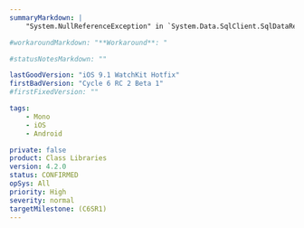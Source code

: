 ```yaml
---
summaryMarkdown: |
    "System.NullReferenceException" in `System.Data.SqlClient.SqlDataReader.GetValues()`. This can happen for example when calling `SqlConnection.GetSchema("Tables")`.

#workaroundMarkdown: "**Workaround**: "

#statusNotesMarkdown: ""

lastGoodVersion: "iOS 9.1 WatchKit Hotfix"
firstBadVersion: "Cycle 6 RC 2 Beta 1"
#firstFixedVersion: ""

tags:
    - Mono
    - iOS
    - Android

private: false
product: Class Libraries
version: 4.2.0
status: CONFIRMED
opSys: All
priority: High
severity: normal
targetMilestone: (C6SR1)
---
```

